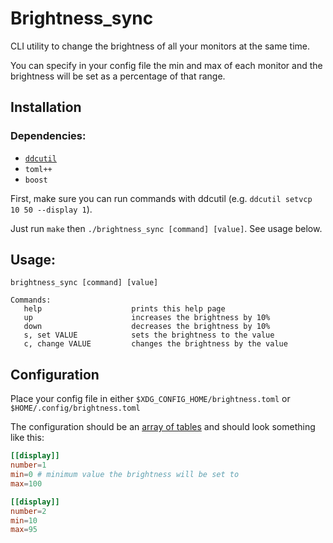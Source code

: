 # Brightness_sync

CLI utility to change the brightness of all your monitors at the same time.

You can specify in your config file the min and max of each monitor and the brightness will be set as a percentage of that range.

## Installation

### Dependencies:

- [`ddcutil`](https://www.ddcutil.com/install/)
- `toml++`
- `boost`

First, make sure you can run commands with ddcutil (e.g. `ddcutil setvcp 10 50 --display 1`).

Just run `make` then `./brightness_sync [command] [value]`. See usage below.


## Usage:

```
brightness_sync [command] [value]

Commands:
   help                    prints this help page
   up                      increases the brightness by 10%
   down                    decreases the brightness by 10%
   s, set VALUE            sets the brightness to the value
   c, change VALUE         changes the brightness by the value
```

## Configuration

Place your config file in either `$XDG_CONFIG_HOME/brightness.toml` or `$HOME/.config/brightness.toml`

The configuration should be an [array of tables](https://toml.io/en/v1.0.0#array-of-tables) and should look something like this:

```toml
[[display]]
number=1
min=0 # minimum value the brightness will be set to
max=100

[[display]]
number=2
min=10
max=95
```
